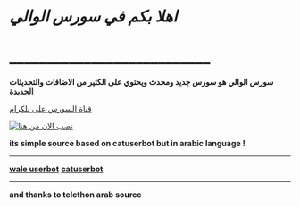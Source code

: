 
# *اهلا بكم في سورس الوالي*
# ___________________________

**سورس الوالي هو سورس جديد ومحدث ويحتوي على الكثير من الاضافات والتحديثات الجديدة**

[قناة السورس على نلكرام](https://t.me/ioi_t)



[![نصب الان من هنا](https://www.herokucdn.com/deploy/button.svg)](https://heroku.com/deploy?template=https://github.com/WALEUSERBOT/WALEUSERHELP)


**its simple source based on catuserbot but in arabic language !**
__________________________
**[wale userbot](https://t.me/ioi_t)**
**[catuserbot](https://github.com/TgCatUB/catuserbot)**
__________________________
**and thanks to telethon arab source**
